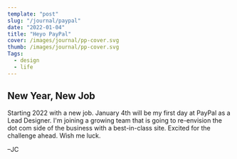 ```yaml
---
template: "post"
slug: "/journal/paypal"
date: "2022-01-04"
title: "Heyo PayPal"
cover: /images/journal/pp-cover.svg
thumb: /images/journal/pp-cover.svg
Tags:
  - design
  - life
---
```


## New Year, New Job

Starting 2022 with a new job. January 4th will be my first day at PayPal as a Lead Designer. I'm joining a growing team that is going to re-envision the dot com side of the business with a best-in-class site. Excited for the challenge ahead. Wish me luck.

–JC
